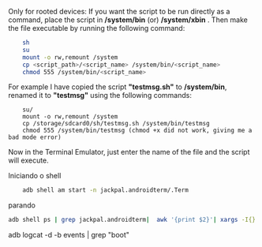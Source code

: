 

Only for rooted devices: If you want the script to be run directly as a
command, place the script in **/system/bin** (or) **/system/xbin** . Then make the
file executable by running the following command:

```sh
    sh
    su
    mount -o rw,remount /system
    cp <script_path>/<script_name> /system/bin/<script_name>
    chmod 555 /system/bin/<script_name>
```

For example I have copied the script **"testmsg.sh"** to **/system/bin**, renamed it
to **"testmsg"** using the following commands:

```
    su/
    mount -o rw,remount /system
    cp /storage/sdcard0/sh/testmsg.sh /system/bin/testmsg
    chmod 555 /system/bin/testmsg (chmod +x did not work, giving me a bad mode error)
```

Now in the Terminal Emulator, just enter the name of the file and the script
will execute.


Iniciando o shell

```sh
    adb shell am start -n jackpal.androidterm/.Term
```
parando
```sh
adb shell ps | grep jackpal.androidterm|  awk '{print $2}'| xargs -I{} adb shell "su -c 'kill -2 {}'"
```
adb logcat -d -b events | grep "boot"
